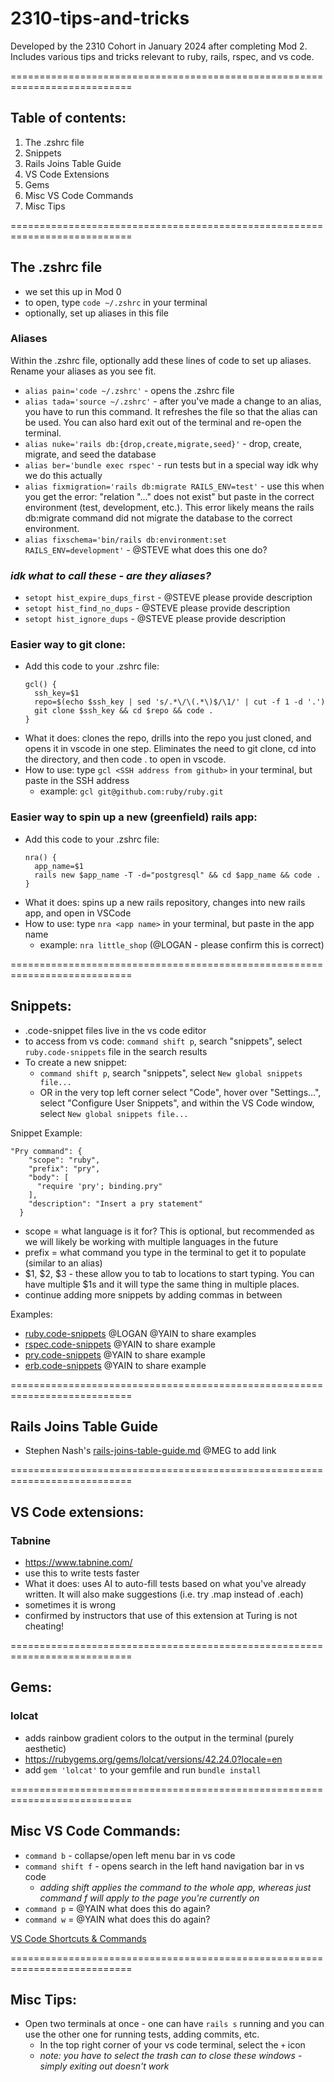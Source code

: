 # 2310-tips-and-tricks
Developed by the 2310 Cohort in January 2024 after completing Mod 2. Includes various tips and tricks relevant to ruby, rails, rspec, and vs code.

===========================================================================

## Table of contents:
1. The .zshrc file
1. Snippets
1. Rails Joins Table Guide
1. VS Code Extensions
1. Gems
1. Misc VS Code Commands
1. Misc Tips


===========================================================================


## The .zshrc file
  - we set this up in Mod 0
  - to open, type `code ~/.zshrc` in your terminal
  - optionally, set up aliases in this file

### Aliases
Within the .zshrc file, optionally add these lines of code to set up aliases. Rename your aliases as you see fit.
- `alias pain='code ~/.zshrc'` - opens the .zshrc file
- `alias tada='source ~/.zshrc'` - after you've made a change to an alias, you have to run this command. It refreshes the file so that the alias can be used. You can also hard exit out of the terminal and re-open the terminal.
- `alias nuke='rails db:{drop,create,migrate,seed}'` - drop, create, migrate, and seed the database
- `alias ber='bundle exec rspec'` - run tests but in a special way idk why we do this actually
- `alias fixmigration='rails db:migrate RAILS_ENV=test'` - use this when you get the error: "relation "..." does not exist" but paste in the correct environment (test, development, etc.). This error likely means the rails db:migrate command did not migrate the database to the correct environment.
- `alias fixschema='bin/rails db:environment:set RAILS_ENV=development'` - @STEVE what does this one do?

### _idk what to call these - are they aliases?_
- `setopt hist_expire_dups_first` - @STEVE please provide description
- `setopt hist_find_no_dups` - @STEVE please provide description
- `setopt hist_ignore_dups` - @STEVE please provide description

### Easier way to git clone:
- Add this code to your .zshrc file:
    ```
    gcl() {
      ssh_key=$1
      repo=$(echo $ssh_key | sed 's/.*\/\(.*\)$/\1/' | cut -f 1 -d '.')
      git clone $ssh_key && cd $repo && code . 
    }
    ```
- What it does: clones the repo, drills into the repo you just cloned, and opens it in vscode in one step. Eliminates the need to git clone, cd into the directory, and then code . to open in vscode. 
- How to use: type `gcl <SSH address from github>` in your terminal, but paste in the SSH address
  - example: `gcl git@github.com:ruby/ruby.git`

### Easier way to spin up a new (greenfield) rails app:
- Add this code to your .zshrc file:
    ```
    nra() {
      app_name=$1
      rails new $app_name -T -d="postgresql" && cd $app_name && code . 
    }
    ```
- What it does: spins up a new rails repository, changes into new rails app, and open in VSCode
- How to use: type `nra <app name>` in your terminal, but paste in the app name
  - example: `nra little_shop` (@LOGAN - please confirm this is correct)


===========================================================================

## Snippets:
- .code-snippet files live in the vs code editor
- to access from vs code: `command shift p`, search "snippets", select `ruby.code-snippets` file in the search results
- To create a new snippet:
  - `command shift p`, search "snippets", select `New global snippets file...`
  - OR in the very top left corner select "Code", hover over "Settings...", select "Configure User Snippets", and within the VS Code window, select `New global snippets file...`

Snippet Example:
  ```
  "Pry command": {
      "scope": "ruby",
      "prefix": "pry",
      "body": [
        "require 'pry'; binding.pry"
      ],
      "description": "Insert a pry statement"
    }
  ```
- scope = what language is it for? This is optional, but recommended as we will likely be working with multiple languages in the future
- prefix = what command you type in the terminal to get it to populate (similar to an alias)
- $1, $2, $3 - these allow you to tab to locations to start typing. You can have multiple $1s and it will type the same thing in multiple places. 
- continue adding more snippets by adding commas in between

Examples:
- [ruby.code-snippets]() @LOGAN @YAIN to share examples
- [rspec.code-snippets]() @YAIN to share example
- [pry.code-snippets]() @YAIN to share example
- [erb.code-snippets]() @YAIN to share example

===========================================================================

## Rails Joins Table Guide
- Stephen Nash's [rails-joins-table-guide.md]() @MEG to add link

===========================================================================

## VS Code extensions:
### Tabnine
- https://www.tabnine.com/
- use this to write tests faster
- What it does: uses AI to auto-fill tests based on what you've already written. It will also make suggestions (i.e. try .map instead of .each)
- sometimes it is wrong
- confirmed by instructors that use of this extension at Turing is not cheating!

===========================================================================

## Gems:
### lolcat
- adds rainbow gradient colors to the output in the terminal (purely aesthetic)
- https://rubygems.org/gems/lolcat/versions/42.24.0?locale=en
- add `gem 'lolcat'` to your gemfile and run `bundle install`

===========================================================================

## Misc VS Code Commands:
- `command b` - collapse/open left menu bar in vs code
- `command shift f` - opens search in the left hand navigation bar in vs code
  - _adding shift applies the command to the whole app, whereas just command f will apply to the page you're currently on_
- `command p` = @YAIN what does this do again?
- `command w` = @YAIN what does this do again?

[VS Code Shortcuts & Commands](VSCode-Keyboard-Shortcuts.pdf)

===========================================================================

## Misc Tips:
- Open two terminals at once - one can have `rails s` running and you can use the other one for running tests, adding commits, etc.
  - In the top right corner of your vs code terminal, select the `+` icon
  - _note: you have to select the trash can to close these windows - simply exiting out doesn't work_
